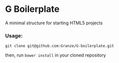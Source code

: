 G Boilerplate
=============
A minimal structure for starting HTML5 projects

### Usage: 
`git clone git@github.com:Granze/G-boilerplate.git`

then, run
`bower install`
in your cloned repository
